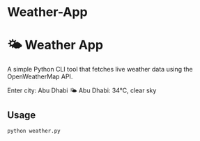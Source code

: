 # Weather-App

# 🌤 Weather App

A simple Python CLI tool that fetches live weather data using the OpenWeatherMap API.


Enter city: Abu Dhabi
🌤 Abu Dhabi: 34°C, clear sky


## Usage
```bash
python weather.py


